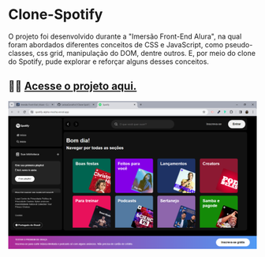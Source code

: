 # Clone-Spotify
O projeto foi desenvolvido durante a "Imersão Front-End Alura", na qual foram abordados diferentes conceitos de CSS e JavaScript, como pseudo-classes, css grid, manipulação do DOM, dentre outros.
E, por meio do clone do Spotify, pude explorar e reforçar alguns desses conceitos.
##

<h2> 👩‍💻 <a href="https://spotify-alpha-mocha.vercel.app/">Acesse o projeto aqui.</a></h2> 

<a href="https://spotify-alpha-mocha.vercel.app/"><img src="src/assets/Spotify.png"></a> 
